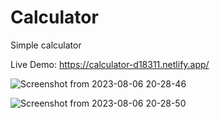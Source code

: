 # Calculator
Simple calculator

Live Demo: https://calculator-d18311.netlify.app/

![Screenshot from 2023-08-06 20-28-46](https://github.com/mkamran093/Calculator/assets/95133644/ede5f408-b848-4eb3-a006-e3a213d800ab)


![Screenshot from 2023-08-06 20-28-50](https://github.com/mkamran093/Calculator/assets/95133644/3842520a-374a-4650-9af2-b3bdf18562f4)



